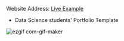 
Website Address: [Live Example](https://romneasek.github.io/My_portfolio/)

- Data Science students' Portfolio Template


![ezgif com-gif-maker](https://romneasek.github.io/My_portfolio/git)
